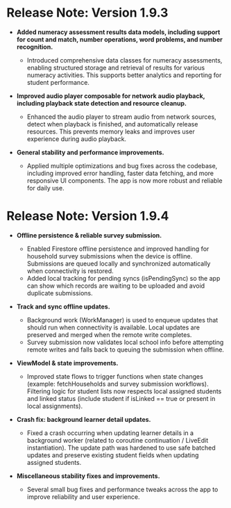 # Release Note: Version 1.9.3

- **Added numeracy assessment results data models, including support for count and match, number operations, word problems, and number recognition.**
  - Introduced comprehensive data classes for numeracy assessments, enabling structured storage and retrieval of results for various numeracy activities. This supports better analytics and reporting for student performance.

- **Improved audio player composable for network audio playback, including playback state detection and resource cleanup.**
  - Enhanced the audio player to stream audio from network sources, detect when playback is finished, and automatically release resources. This prevents memory leaks and improves user experience during audio playback.

- **General stability and performance improvements.**
  - Applied multiple optimizations and bug fixes across the codebase, including improved error handling, faster data fetching, and more responsive UI components. The app is now more robust and reliable for daily use.


# Release Note: Version 1.9.4

- **Offline persistence & reliable survey submission.**
  - Enabled Firestore offline persistence and improved handling for household survey submissions when the device is offline. Submissions are queued locally and synchronized automatically when connectivity is restored.
  - Added local tracking for pending syncs (isPendingSync) so the app can show which records are waiting to be uploaded and avoid duplicate submissions.

- **Track and sync offline updates.**
  - Background work (WorkManager) is used to enqueue updates that should run when connectivity is available. Local updates are preserved and merged when the remote write completes.
  - Survey submission now validates local school info before attempting remote writes and falls back to queuing the submission when offline.

- **ViewModel & state improvements.**
  - Improved state flows to trigger functions when state changes (example: fetchHouseholds and survey submission workflows). Filtering logic for student lists now respects local assigned students and linked status (include student if isLinked == true or present in local assignments).

- **Crash fix: background learner detail updates.**
  - Fixed a crash occurring when updating learner details in a background worker (related to coroutine continuation / LiveEdit instantiation). The update path was hardened to use safe batched updates and preserve existing student fields when updating assigned students.

- **Miscellaneous stability fixes and improvements.**
  - Several small bug fixes and performance tweaks across the app to improve reliability and user experience.


<!-- End of release notes -->
